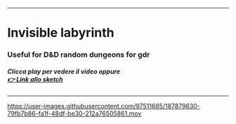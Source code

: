 ----

# Invisible labyrinth

### Useful for D&D random dungeons for gdr
##### Clicca play per vedere il video oppure <br>[👉 Link allo sketch](https://editor.p5js.org/micheletunzi/sketches/YYqEuWRCF) 

----


https://user-images.githubusercontent.com/97511685/187879630-79fb7b86-fa1f-48df-be30-212a76505861.mov







